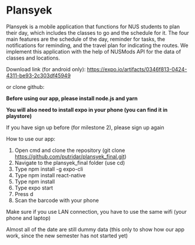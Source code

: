 # Plansyek

Plansyek is a mobile application that functions for NUS students to plan their day, which includes the classes to go and the schedule for it. The four main features are the schedule of the day, reminder for tasks, the notifications for reminding, and the travel plan for indicating the routes. We implement this application with the help of NUSMods API for the data of classes and locations.

Download link (for android only): https://expo.io/artifacts/0346f813-0424-4311-be93-2c303df45949

or clone github:

**Before using our app, please install node.js and yarn**

**You will also need to install expo in your phone (you can find it in playstore)**

If you have sign up before (for milestone 2), please sign up again

How to use our app:

1. Open cmd and clone the repository (git clone https://github.com/putridar/plansyek_final.git)
2. Navigate to the plansyek_final folder (use cd)
3. Type npm install -g expo-cli
4. Type npm install react-native
5. Type npm install
6. Type expo start
7. Press d
8. Scan the barcode with your phone

Make sure if you use LAN connection, you have to use the same wifi (your phone and laptop)

Almost all of the date are still dummy data (this only to show how our app work, since the new semester has not started yet)


